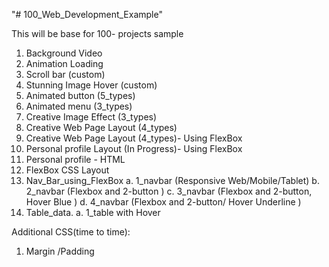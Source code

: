 "# 100_Web_Development_Example" 


This will be base for 100- projects sample

1. Background Video
2. Animation Loading
3. Scroll bar (custom)
4. Stunning Image Hover (custom)
5. Animated button (5_types)
6. Animated menu (3_types)
7. Creative Image Effect (3_types)
8. Creative Web Page Layout (4_types)
9. Creative Web Page Layout (4_types)- Using FlexBox
10. Personal profile Layout (In Progress)- Using FlexBox
11. Personal profile - HTML
12. FlexBox CSS Layout
13. Nav_Bar_using_FlexBox
	a. 1_navbar (Responsive Web/Mobile/Tablet)
	b. 2_navbar (Flexbox and 2-button )
	c. 3_navbar (Flexbox and 2-button, Hover Blue )
	d. 4_navbar (Flexbox and 2-button/ Hover Underline )
14. Table_data.
	a. 1_table with Hover
	
Additional CSS(time to time):
1. Margin /Padding